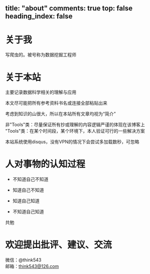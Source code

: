 title: "about"
comments: true
top: false
heading_index: false
---
# 关于我 
写爬虫的。被号称为数据挖掘工程师  

# 关于本站  

主要记录数据科学相关的理解与应用

本文尽可能把所有参考资料书名或连接全部粘贴出来  

考虑到知识的山很大，所以在本站所有文章均视为“简介”  

非"Tools"类：尽量保证所有抄或理解的内容逻辑严谨的体现在该博客上  
"Tools"类：在某个时间段，某个环境下，本人验证可行的一些解决方案  

本站系统使用disqus，没有VPN的情况下会尝试多加载数秒，可忽略

# 人对事物的认知过程
>
>
* 不知道自己不知道
>
>
* 知道自己不知道
>
>
* 知道自己知道
>
>
* 不知道自己知道

共勉

# 欢迎提出批评、建议、交流

微信：@think543  
邮箱：think543@126.com  
